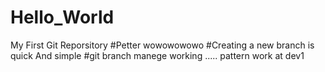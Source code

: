 # Hello_World
My First Git Reporsitory
#Petter
wowowowowo
#Creating a new branch is quick And simple
#git branch manege
working .....
pattern work at dev1